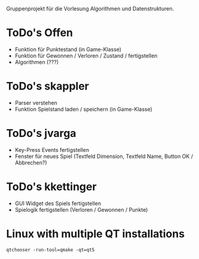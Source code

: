 ﻿Gruppenprojekt für die Vorlesung Algorithmen und Datenstrukturen.

# ToDo's Offen
- Funktion für Punktestand (in Game-Klasse)
- Funktion für Gewonnen / Verloren / Zustand / fertigstellen
- Algorithmen (???)

# ToDo's skappler
- Parser verstehen
- Funktion Spielstand laden / speichern (in Game-Klasse)

# ToDo's jvarga
- Key-Press Events fertigstellen
- Fenster für neues Spiel (Textfeld Dimension, Textfeld Name, Button OK / Abbrechen?)

# ToDo's kkettinger
- GUI Widget des Spiels fertigstellen
- Spielogik fertigstellen (Verloren / Gewonnen / Punkte)

#  Linux with multiple QT installations
```
qtchooser -run-tool=qmake -qt=qt5
````